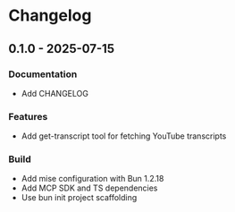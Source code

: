 # Changelog

## 0.1.0 - 2025-07-15

### Documentation
- Add CHANGELOG

### Features
- Add get-transcript tool for fetching YouTube transcripts

### Build
- Add mise configuration with Bun 1.2.18
- Add MCP SDK and TS dependencies
- Use bun init project scaffolding

<!-- generated by git-cliff -->
